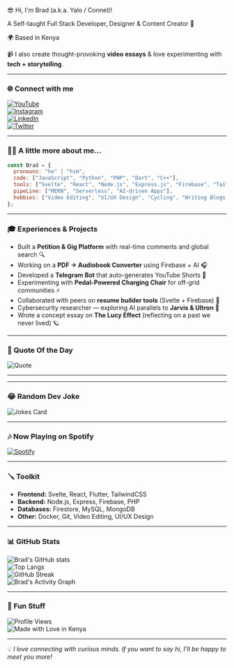 
😎 Hi, I'm Brad (a.k.a. Yalo / Connel)!  

A Self-taught Full Stack Developer, Designer & Content Creator 🚀  

🌍 Based in Kenya  

📹 I also create thought-provoking **video essays** & love experimenting with **tech + storytelling**.  

---

### 🌐 Connect with me
[![YouTube](https://img.shields.io/badge/YouTube-FF0000?style=flat&logo=youtube&logoColor=white)](#)  
[![Instagram](https://img.shields.io/badge/Instagram-E4405F?style=flat&logo=instagram&logoColor=white)](#)  
[![LinkedIn](https://img.shields.io/badge/LinkedIn-0A66C2?style=flat&logo=linkedin&logoColor=white)](#)  
[![Twitter](https://img.shields.io/badge/Twitter-1DA1F2?style=flat&logo=twitter&logoColor=white)](#)  

---

### 👨‍💻 A little more about me...
```js
const Brad = {
  pronouns: "he" | "him",
  code: ["JavaScript", "Python", "PHP", "Dart", "C++"],
  tools: ["Svelte", "React", "Node.js", "Express.js", "Firebase", "TailwindCSS", "Flutter"],
  pipeLine: ["MERN", "Serverless", "AI-driven Apps"],
  hobbies: ["Video Editing", "UI/UX Design", "Cycling", "Writing Blogs ✍️", "Watching Sci-Fi 👽"]
};
```

---

### 🎓 Experiences & Projects
- Built a **Petition & Gig Platform** with real-time comments and global search 🔍  
- Working on a **PDF → Audiobook Converter** using Firebase + AI 🎧  
- Developed a **Telegram Bot** that auto-generates YouTube Shorts 🎥  
- Experimenting with **Pedal-Powered Charging Chair** for off-grid communities ⚡  
- Collaborated with peers on **resume builder tools** (Svelte + Firebase) 📄  
- Cybersecurity researcher — exploring AI parallels to **Jarvis & Ultron** 🤖  
- Wrote a concept essay on **The Lucy Effect** (reflecting on a past we never lived) 🪐  

---

### 💖 Quote Of the Day  
![Quote](https://quotes-github-readme.vercel.app/api?type=horizontal&theme=radical)  

---

---

### 😂 Random Dev Joke  
![Jokes Card](https://readme-jokes.vercel.app/api?theme=radical)  

---

### 🎶 Now Playing on Spotify  
[![Spotify](https://novatorem-yourusername.vercel.app/api/spotify)](https://open.spotify.com/user/yourspotifyid)  

---

### 🪛 Toolkit
- **Frontend:** Svelte, React, Flutter, TailwindCSS  
- **Backend:** Node.js, Express, Firebase, PHP  
- **Databases:** Firestore, MySQL, MongoDB  
- **Other:** Docker, Git, Video Editing, UI/UX Design  

---

### 📊 GitHub Stats

![Brad's GitHub stats](https://github-readme-stats.vercel.app/api?username=your-username&show_icons=true&theme=radical)  
![Top Langs](https://github-readme-stats.vercel.app/api/top-langs/?username=your-username&layout=compact&theme=radical)  
![GitHub Streak](https://github-readme-streak-stats.herokuapp.com/?user=your-username&theme=radical)  
![Brad's Activity Graph](https://github-readme-activity-graph.vercel.app/graph?username=your-username&theme=radical)  

---

### 🎯 Fun Stuff  
![Profile Views](https://komarev.com/ghpvc/?username=your-username&label=Profile%20views&color=blueviolet&style=flat)  
![Made with Love in Kenya](https://img.shields.io/badge/Made%20with%20%E2%9D%A4%EF%B8%8F-in%20Kenya-green?style=flat&logo=github)  

---

💡 *I love connecting with curious minds. If you want to say hi, I’ll be happy to meet you more!*  
